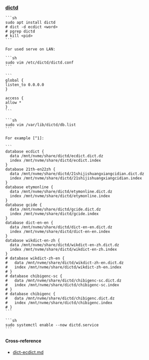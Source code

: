 ### [dictd](https://linux.die.net/man/8/dictd)

````{tab} Ubuntu 22 ARM
```sh
sudo apt install dictd
# dict -d ecdict <word>
# pgrep dictd
# kill <pid>
```

For used serve on LAN:

```sh
sudo vim /etc/dictd/dictd.conf
```

```
global {
listen_to 0.0.0.0
}

access {
allow *
}
```

```sh
sudo vim /var/lib/dictd/db.list
```

For example [^1]:

```
database ecdict {
  data /mnt/nvme/share/dictd/ecdict.dict.dz
  index /mnt/nvme/share/dictd/ecdict.index
}
database 21th-en22zh {
  data /mnt/nvme/share/dictd/21shijishuangxiangcidian.dict.dz
  index /mnt/nvme/share/dictd/21shijishuangxiangcidian.index
}
database etymonline {
  data /mnt/nvme/share/dictd/etymonline.dict.dz
  index /mnt/nvme/share/dictd/etymonline.index
}
database gcide {
  data /mnt/nvme/share/dictd/gcide.dict.dz
  index /mnt/nvme/share/dictd/gcide.index
}
database dict-en-en {
  data /mnt/nvme/share/dictd/dict-en-en.dict.dz
  index /mnt/nvme/share/dictd/dict-en-en.index
}
database wikdict-en-zh {
  data /mnt/nvme/share/dictd/wikdict-en-zh.dict.dz
  index /mnt/nvme/share/dictd/wikdict-en-zh.index
}
# database wikdict-zh-en {
#   data /mnt/nvme/share/dictd/wikdict-zh-en.dict.dz
#   index /mnt/nvme/share/dictd/wikdict-zh-en.index
# }
# database chibigenc-sc {
#   data /mnt/nvme/share/dictd/chibigenc-sc.dict.dz
#   index /mnt/nvme/share/dictd/chibigenc-sc.index
# }
# database chibigenc {
#   data /mnt/nvme/share/dictd/chibigenc.dict.dz
#   index /mnt/nvme/share/dictd/chibigenc.index
# }
```

```sh
sudo systemctl enable --now dictd.service
```
````

#### Cross-reference

- [dict-ecdict.md](https://scillidan.github.io/notes/bin/dict-ecdict.html)

[^1]: [dictd.conf](https://gist.github.com/wind0204/d65c7d1b5d7794c4c7fa1a02d5151acc)